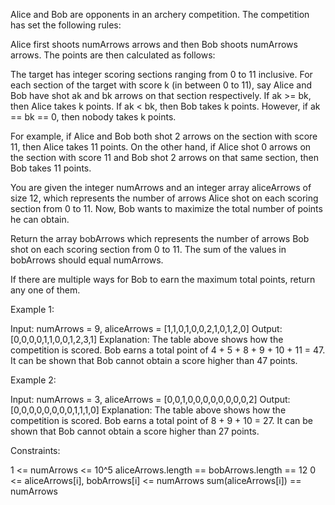Alice and Bob are opponents in an archery competition. The competition has
set the following rules:


Alice first shoots numArrows arrows and then Bob shoots numArrows arrows.
The points are then calculated as follows:

The target has integer scoring sections ranging from 0 to 11
inclusive.
For each section of the target with score k (in between 0 to 11), say Alice
and Bob have shot ak and bk arrows on that section respectively. If ak >= bk,
then Alice takes k points. If ak < bk, then Bob takes k points.
However, if ak == bk == 0, then nobody takes k points.






For example, if Alice and Bob both shot 2 arrows on the section with score
11, then Alice takes 11 points. On the other hand, if Alice shot 0 arrows on
the section with score 11 and Bob shot 2 arrows on that same section, then
Bob takes 11 points.



You are given the integer numArrows and an integer array aliceArrows of size
12, which represents the number of arrows Alice shot on each scoring section
from 0 to 11. Now, Bob wants to maximize the total number of points he can
obtain.

Return the array bobArrows which represents the number of arrows Bob shot on
each scoring section from 0 to 11. The sum of the values in bobArrows should
equal numArrows.

If there are multiple ways for Bob to earn the maximum total points, return
any one of them.


Example 1:


Input: numArrows = 9, aliceArrows = [1,1,0,1,0,0,2,1,0,1,2,0]
Output: [0,0,0,0,1,1,0,0,1,2,3,1]
Explanation: The table above shows how the competition is scored. 
Bob earns a total point of 4 + 5 + 8 + 9 + 10 + 11 = 47.
It can be shown that Bob cannot obtain a score higher than 47 points.


Example 2:


Input: numArrows = 3, aliceArrows = [0,0,1,0,0,0,0,0,0,0,0,2]
Output: [0,0,0,0,0,0,0,0,1,1,1,0]
Explanation: The table above shows how the competition is scored.
Bob earns a total point of 8 + 9 + 10 = 27.
It can be shown that Bob cannot obtain a score higher than 27 points.



Constraints:


1 <= numArrows <= 10^5
aliceArrows.length == bobArrows.length == 12
0 <= aliceArrows[i], bobArrows[i] <= numArrows
sum(aliceArrows[i]) == numArrows




